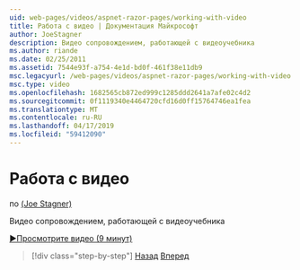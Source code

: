 ```yaml
---
uid: web-pages/videos/aspnet-razor-pages/working-with-video
title: Работа с видео | Документация Майкрософт
author: JoeStagner
description: Видео сопровождением, работающей с видеоучебника
ms.author: riande
ms.date: 02/25/2011
ms.assetid: 7544e93f-a754-4e1d-bd0f-461f38e11db9
msc.legacyurl: /web-pages/videos/aspnet-razor-pages/working-with-video
msc.type: video
ms.openlocfilehash: 1682565cb872ed999c1285ddd2641a7afe02c4d2
ms.sourcegitcommit: 0f1119340e4464720cfd16d0ff15764746ea1fea
ms.translationtype: MT
ms.contentlocale: ru-RU
ms.lasthandoff: 04/17/2019
ms.locfileid: "59412090"
---
```

# <a name="working-with-video"></a>Работа с видео

по [(Joe Stagner)](https://github.com/JoeStagner)

Видео сопровождением, работающей с видеоучебника

[&#9654;Просмотрите видео (9 минут)](https://channel9.msdn.com/Blogs/ASP-NET-Site-Videos/working-with-video)

> [!div class="step-by-step"]
> [Назад](working-with-images.md)
> [Вперед](adding-email-to-your-web-site.md)

